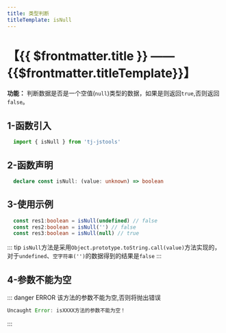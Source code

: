 ```yaml
---
title: 类型判断
titleTemplate: isNull
---
```


# 【{{ $frontmatter.title }} —— {{$frontmatter.titleTemplate}}】

**功能：** 判断数据是否是一个空值(`null`)类型的数据，如果是则返回`true`,否则返回`false`。

## 1-函数引入

```js 
  import { isNull } from 'tj-jstools'
```
## 2-函数声明

```ts 
  declare const isNull: (value: unknown) => boolean
```

## 3-使用示例

```ts 
  const res1:boolean = isNull(undefined) // false
  const res2:boolean = isNull('') // false
  const res3:boolean = isNull(null) // true
```
::: tip
`isNull`方法是采用`Object.prototype.toString.call(value)`方法实现的，对于`undefined`、`空字符串('')`的数据得到的结果是`false`
:::
## 4-参数不能为空

::: danger ERROR
该方法的参数不能为空,否则将抛出错误

```js
Uncaught Error: isXXXX方法的参数不能为空！
```
:::